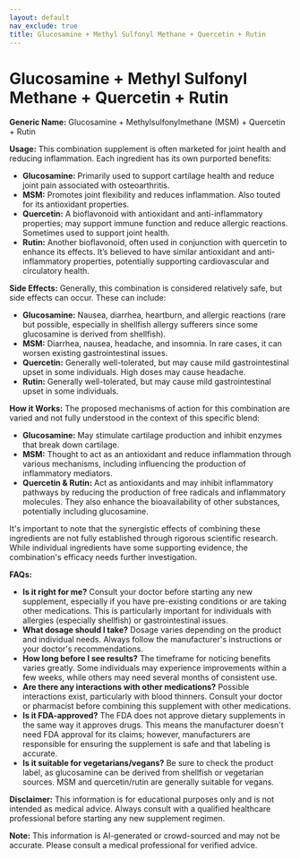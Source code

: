 ```yaml
---
layout: default
nav_exclude: true
title: Glucosamine + Methyl Sulfonyl Methane + Quercetin + Rutin
---
```


# Glucosamine + Methyl Sulfonyl Methane + Quercetin + Rutin

**Generic Name:**  Glucosamine + Methylsulfonylmethane (MSM) + Quercetin + Rutin

**Usage:** This combination supplement is often marketed for joint health and reducing inflammation.  Each ingredient has its own purported benefits:

* **Glucosamine:**  Primarily used to support cartilage health and reduce joint pain associated with osteoarthritis.
* **MSM:**  Promotes joint flexibility and reduces inflammation.  Also touted for its antioxidant properties.
* **Quercetin:**  A bioflavonoid with antioxidant and anti-inflammatory properties; may support immune function and reduce allergic reactions.  Sometimes used to support joint health.
* **Rutin:** Another bioflavonoid, often used in conjunction with quercetin to enhance its effects.  It’s believed to have similar antioxidant and anti-inflammatory properties, potentially supporting cardiovascular and circulatory health.


**Side Effects:**  Generally, this combination is considered relatively safe, but side effects can occur.  These can include:

* **Glucosamine:** Nausea, diarrhea, heartburn, and allergic reactions (rare but possible, especially in shellfish allergy sufferers since some glucosamine is derived from shellfish).
* **MSM:**  Diarrhea, nausea, headache, and insomnia.  In rare cases, it can worsen existing gastrointestinal issues.
* **Quercetin:**  Generally well-tolerated, but may cause mild gastrointestinal upset in some individuals.  High doses may cause headache.
* **Rutin:** Generally well-tolerated, but may cause mild gastrointestinal upset in some individuals.


**How it Works:** The proposed mechanisms of action for this combination are varied and not fully understood in the context of this specific blend:

* **Glucosamine:**  May stimulate cartilage production and inhibit enzymes that break down cartilage.
* **MSM:**  Thought to act as an antioxidant and reduce inflammation through various mechanisms, including influencing the production of inflammatory mediators.
* **Quercetin & Rutin:**  Act as antioxidants and may inhibit inflammatory pathways by reducing the production of free radicals and inflammatory molecules. They also enhance the bioavailability of other substances, potentially including glucosamine.

It's important to note that the synergistic effects of combining these ingredients are not fully established through rigorous scientific research.  While individual ingredients have some supporting evidence, the combination's efficacy needs further investigation.

**FAQs:**

* **Is it right for me?**  Consult your doctor before starting any new supplement, especially if you have pre-existing conditions or are taking other medications. This is particularly important for individuals with allergies (especially shellfish) or gastrointestinal issues.
* **What dosage should I take?**  Dosage varies depending on the product and individual needs.  Always follow the manufacturer's instructions or your doctor's recommendations.
* **How long before I see results?**  The timeframe for noticing benefits varies greatly.  Some individuals may experience improvements within a few weeks, while others may need several months of consistent use.
* **Are there any interactions with other medications?**  Possible interactions exist, particularly with blood thinners.  Consult your doctor or pharmacist before combining this supplement with other medications.
* **Is it FDA-approved?**  The FDA does not approve dietary supplements in the same way it approves drugs.  This means the manufacturer doesn't need FDA approval for its claims; however, manufacturers are responsible for ensuring the supplement is safe and that labeling is accurate.
* **Is it suitable for vegetarians/vegans?**  Be sure to check the product label, as glucosamine can be derived from shellfish or vegetarian sources.  MSM and quercetin/rutin are generally suitable for vegans.


**Disclaimer:** This information is for educational purposes only and is not intended as medical advice.  Always consult with a qualified healthcare professional before starting any new supplement regimen.


**Note:** This information is AI-generated or crowd-sourced and may not be accurate. Please consult a medical professional for verified advice.